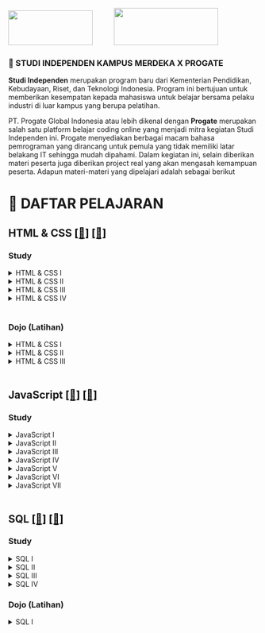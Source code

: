 <img src="https://stmikgici.ac.id/wp-content/uploads/2020/09/MASTER.png" width="170" height="70">&nbsp;&nbsp;&nbsp;&nbsp;&nbsp;&nbsp;&nbsp;&nbsp;&nbsp;&nbsp;&nbsp;<img src="https://prog-8.com/assets/landing/primary_logo-4d1810538e410b4c6af84210420099ca1772e8cb39013fad8532e499bcdb136e.svg"  width="210" height="75" >


### 📌 STUDI INDEPENDEN KAMPUS MERDEKA X PROGATE

<span style='text-align:justify'>**Studi Independen** merupakan program baru dari Kementerian Pendidikan, Kebudayaan, Riset, dan Teknologi Indonesia. Program ini bertujuan untuk memberikan kesempatan kepada mahasiswa untuk belajar bersama pelaku industri di luar kampus yang berupa pelatihan.


PT. Progate Global Indonesia atau lebih dikenal dengan **Progate** merupakan salah satu platform belajar coding online yang menjadi mitra kegiatan Studi Independen ini. Progate menyediakan berbagai macam bahasa pemrograman yang dirancang untuk pemula yang tidak memiliki latar belakang IT sehingga mudah dipahami. Dalam kegiatan ini, selain diberikan materi peserta juga diberikan project real yang akan mengasah kemampuan peserta. Adapun materi-materi yang dipelajari adalah sebagai berikut</span>
<br>

# 📖 <span style='text-align:center'>DAFTAR PELAJARAN</span>

## HTML & CSS [<span style='color:black'>[📘]</span>](https://github.com/andreanynthn/Studi-Independen-Kampus-Merdeka/tree/main/HTML%20%26%20CSS/Study "Study") [<span style='color:black'>[📄]</span>](https://github.com/andreanynthn/Studi-Independen-Kampus-Merdeka/blob/main/HTML%20%26%20CSS/HTML%20%26%20CSS.pdf "Sertifikat") <br>

### Study
<!--HTML & CSS I-->
<details>
<summary>HTML & CSS I</summary>
<br>

**1.** **Memulai dengan HTML** 
   + Memulai dengan HTML
   + Judul & Paragraf
   + Tautan
   + Gambar
   + Daftar

**2.** **Memulai dengan CSS**
   + Warna
   + Ukuran Font dan Jenis Font
   + Lebar, Tinggi, dan Warna Latar Belakang
   + Class
   
**3.** **Layout (Tata Letak) Dasar**
   + Struktur HTML
   + Struktur HTML (2)
   + Layout Dasar
   
**4.** **Header**
   + Struktur Header
   + Layout Header
   + Padding
   
**5.** **Footer**
   + Struktur Footer
   + Layout Footer
   
**6.** **Konten**
   + Layout Bagian Utama
   + Struktur Konten
   + Batas
   + Padding dan Margin
   
**6.** **Konten**
   + Layout Formulir
   + Layout Formulir (2)
</details>

<!--HTML & CSS II-->
<details>
<summary>HTML & CSS II</summary><br>

**1.** **Layout (Tata Letak) Dasar**
   + Persiapan
   + Layout Dasar

**2.** **Bagian Atas Halaman**
   + Layout Bagian Atas
   + Transparansi dan Spasi Antar-Huruf
   + Membuat Tombol
   + Menyesuaikan Layout
   + Menggunakan Icon
   
**3.** **Header**
   + Layout Header
   + Membuat Tautan Log in
   + Menyempurnakan Log in
   
**4.** **Daftar Pelajaran**
   + Layout Daftar Pelajaran
   + Menjajarkan Bagian Pelajaran
   + Menyesuaikan Layout
   
**5.** **Bagian Pesan**
   + Layout Bagian Pesan
   + Membuat Tombol 3D
   + Menerapkan CSS Berdasarkan Klik
   
**6.** **Footer**
   + Footer
   
**7.** **Memperbaiki Header**
   + Memperbaiki Header
</details>

<!--HTML & CSS III-->
<details>
<summary>HTML & CSS III</summary><br>

**1.** **Desain Web Responsive**
   + Persiapan

**2.** **Media Queries**
   + Menggunakan Media Queries
   + Layout dengan Media Queries
   + Box-sizing
   
**3.** **Menjadikan Halaman Anda Responsive**
   + Persiapan Desain yang Responsive
   + Layout Tablet
   + Memperbaiki Layout yang Responsive
   + Layout Smartphone (1)
   + Layout Smartphone (2)
   + Membuat font-size Responsive
   + Max-widht
   + Menjadikan Header Responsive
</details>

<!--HTML & CSS IV-->
<details>
<summary>HTML & CSS IV</summary><br>

**1.** **Apa itu Flexbox**
   + Persiapan

**2.** **Menerapkan Flexbox**
   + display:flex
   + flex:auto
   
**3.** **Desain Responsive**
   + flex-wrap:wrap
   + Media Queries
   + flex-direction
</details>
<br>

### Dojo (Latihan)
<!--HTML & CSS I-->
<details>
<summary>HTML & CSS I</summary><br>

**Membuat halaman web dari awal** 
   + Header
   + Bagian Atas Halaman
   + Bagian Konten atau Isi
   + Bagian Formulir
   + Footer
</details>

<!--HTML & CSS II-->
<details>
<summary>HTML & CSS II</summary><br>

**Membuat halaman web modern dari awal**
   + Bagian Atas
   + Header
   + Daftar Pelajaran
   + Bagian Pesan
   + Footer
</details>

<!--HTML & CSS III-->
<details>
<summary>HTML & CSS III</summary><br>

**Meguasai Desain Web yang Responsive**
   + Menjadikan Header Responsive
   + Menjadikan Bagian Atas Responsive
   + Menjadikan Daftar Pelajaran Responsive
   + Menjadikan Footer Responsive
</details>
<br>

## JavaScript [<span style='color:black'>[📘]</span>](https://github.com/andreanynthn/Studi-Independen-Kampus-Merdeka/tree/main/JavaScript "Study") [<span style='color:black'>[📄]</span>](https://github.com/andreanynthn/Studi-Independen-Kampus-Merdeka/blob/main/JavaScript/Sertifikat%20-%20JavaScript.pdf "Sertifikat") <br>

### Study
<!--JavaScript I-->
<details>
<summary>JavaScript I</summary>
<br>

**1.** **String dan Integer** 
   + Pengantar JavaScript (ES6)
   + console.log()
   + Kalkulasi (1)
   + Kalkulasi (2)
   + Menggabungkan String

**2.** **Variable & Constant** 
   + Variable
   + Menggunakan Variable
   + Mengupdate Variable (1)
   + Mengupdate Variable (2)
   + Constant
   + Template Literal
   
**3.** **Conditional Statement** 
   + Statement if
   + Operator Boolean & Perbandingan (1)
   + Operator Boolean & Perbandingan (2)
   + else
   + else if
   + Beberapa Kondisi
   + Statement switch (1)
   + Statement switch (2)
   </details>

<!--JavaScript II-->
<details>
<summary>JavaScript II</summary>
<br>

**1.** **Iterasi** 
   + Review Variable
   + Loop while
   + Loop for
   + Menerapkan Iterasi

**2.** **Array** 
   + Apa yang dimaksud dengan array?
   + Mendapatkan Element Array
   + Mengupdate Element Array
   + Iterasi dengan Array (1)
   + Iterasi dengan Array (2)
   
**3.** **Object** 
   + Apa yang dimaksud dengan Object?
   + Mengakses & Memperbarui Nilai
   + Array dalam Object (1)
   + Array dalam Object (2)
   
**4.** **undefined (tidak didefinisikan)** 
   + Apa yang dimaksud dengan "undefined"?
   + Mencegah Undefined
   
**5.** **Proyek Akhir** 
   + Bagian 1
   + Bagian 2
</details>

<!--JavaScript III-->
<details>
<summary>JavaScript III</summary>
<br>

**1.** **Mempelajari Function** 
   + Apa yang dimaksud dengan Function? (1)
   + Apa yang dimaksud dengan Function? (2)
   + Arrow Function
   + Argument
   + Menggunakan Beberapa Argument
   + Nilai Return
   + Menggunakan Nilai Return
   + Scope (Cakupan)
   + Latihan Akhir
</details>

<!--JavaScript IV-->
<details>
<summary>JavaScript IV</summary>
<br>

**1.** **Dasar-Dasar Class** 
   + Review Object
   + Apa yang dimaksud dengan Class?
   + Membuat Instance
   + Constructor (1)
   + Constructor (2)
   + Constructor (3)
   + Method (1)
   + Method (2)
   + Memanggil Method di dalam Method
   
**2.** **Inheritance Class** 
   + Apa yang dimaksud dengan Inheritance?
   + Menggunakan Inheritance Class
   + Menambah Method
   + Overriding (1)
   + Overriding (2)
</details>

<!--JavaScript V-->
<details>
<summary>JavaScript V</summary>
<br>

**1.** **Memisahkan File** 
   + Memisahkan File (1)
   + Memisahkan File (2)
   + Meng-export Nilai
   + Export Bernama
   + Jalur Relatif
   
**2.** **Menggunakan Paket** 
   + Paket (1)
   + Paket (2)
</details>

<!--JavaScript VI-->
<details>
<summary>JavaScript VI</summary>
<br>

**1.** **Method untuk Array** 
   + Push
   + forEach
   + Find
   + Filter
   + Map
</details>

<!--JavaScript VII-->
<details>
<summary>JavaScript VII</summary>
<br>

**1.** **Mempelajari tentang Callback Function** 
   + Mempelajari tentang Callback Function
   + Apa yang dimaksud dengan Callback Function
   + Mendeklarasikan Callback Function secara Langsung
   + Argument Callback Function
</details><br>

## SQL [<span style='color:black'>[📘]</span>](https://github.com/andreanynthn/Studi-Independen-Kampus-Merdeka/tree/main/SQL/Study "Study") [<span style='color:black'>[📄]</span>](https://github.com/andreanynthn/Studi-Independen-Kampus-Merdeka/blob/main/SQL/Sertifikat.pdf "Sertifikat") <br>

### Study
<!--SQL I-->
<details>
<summary>SQL I</summary>
<br>

**1.** **Mendapatkan Data** 
   + Apa itu database?
   + Apa itu Kueri?
   + Memilih Banyak Kolom

**2.** **Mendapatkan Baris Tertentu**
   + WHERE (1)
   + WHERE (2)
   + Operator Perbandingan
   + Like (1)
   + Like (2)
   + NOT
   + IS NULL - IS NOT NULL
   + AND - OR
   
**3.** **Mengolah Hasil**
   + ORDER BY
   + LIMIT
   
**4.** **Proyek Akhir**
   + Mempraktikkan Hal Yang Sudah Anda Pelajari
</details>

<!--SQL II-->
<details>
<summary>SQL II</summary>
<br>

**1.** **Mengolah Hasil Pencarian** 
   + DISTINCT
   + Operator Aritmetika

**2.** **Menggunakan Function Agregat**
   + SUM
   + AVG
   + COUNT
   + MAX - MIN
   
**3.** **Mengelompokkan Data**
   + GROUP BY
   + GROUP BY (lebih dari satu)
   + GROUP BY (WHERE)
   + HAVING
   
**4.** **Proyek Akhir**
   + Mempraktikkan Hal Yang Sudah Anda Pelajari
</details>

<!--SQL III-->
<details>
<summary>SQL III</summary>
<br>

**1.** **Menggunakan Subkueri** 
   + Tabel Players
   + Subkueri
   + AS

**2.** **Beberapa Tabel**
   + Tabel countries
   + Menggabungkan Tabel
   + JOIN (1)
   + JOIN (2)
   + Tabel teams
   + LEFT JOIN
   + Menggabungkan 3 Tabel
   
**3.** **Tantangan Terakhir**
   + Mempraktikkan Keterampilan Anda
</details>

<!--SQL IV-->
<details>
<summary>SQL IV</summary>
<br>

**1.** **Menambahkan, Memperbarui, dan Menghapus Data** 
   + INSERT
   + UPDATE
   + DELETE

**2.** **Beberapa Tabel**
   + Tabel countries
   + Menggabungkan Tabel
   + JOIN (1)
   + JOIN (2)
   + Tabel teams
   + LEFT JOIN
   + Menggabungkan 3 Tabel
   
**4.** **Memantapkan Keterampilan Anda**
   + Mempraktikkan Hal Yang Sudah Anda Pelajari
</details>

### Dojo (Latihan)
<!--SQL I-->
<details>
<summary>SQL I</summary><br>

**Menganalisis Database Situs Fashion** 
   + Menganalisis dengan SQL
   + Pengguna
   + Produk (1)
   + Produk (2)
   + Produk (3)
   + Riwayat Penjualan
   + Penjualan dan Laba
   + Analisis Harian
   + Data Pengguna yang Kompleks
   + Data Produk yang Kompleks
</details>

